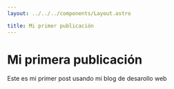 ```yaml
---
layout: ../../../components/Layout.astro

title: Mi primer publicación
---
```


# Mi primera publicación

Este es mi primer post usando mi blog de desarollo web
